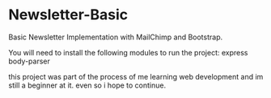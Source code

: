 # Newsletter-Basic
Basic Newsletter Implementation with MailChimp and Bootstrap.

You will need to install the following modules to run the project:
    express
    body-parser
    
this project was part of the process of me learning web development and im still a beginner at it. even so i hope to continue.

